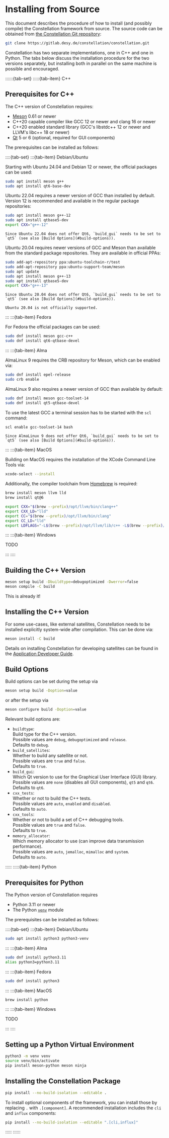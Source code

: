 # Installing from Source

This document describes the procedure of how to install (and possibly compile) the Constellation framework from source.
The source code can be obtained from [the Constellation Git repository](https://gitlab.desy.de/constellation/constellation):

```sh
git clone https://gitlab.desy.de/constellation/constellation.git
```

Constellation has two separate implementations, one in C++ and one in Python. The tabs below discuss the installation
procedure for the two versions separately, but installing both in parallel on the same machine is possible and encouraged.

::::::{tab-set}
:::::{tab-item} C++

## Prerequisites for C++

The C++ version of Constellation requires:

- [Meson](https://mesonbuild.com/) 0.61 or newer
- C++20 capable compiler like GCC 12 or newer and clang 16 or newer
- C++20 enabled standard library (GCC's libstdc++ 12 or newer and LLVM's libc++ 18 or newer)
- [Qt](https://www.qt.io/) 5 or 6 (optional, required for GUI components)

The prerequisites can be installed as follows:

::::{tab-set}
:::{tab-item} Debian/Ubuntu

Starting with Ubuntu 24.04 and Debian 12 or newer, the official packages can be used:

```sh
sudo apt install meson g++
sudo apt install qt6-base-dev
```

Ubuntu 22.04 requires a newer version of GCC than installed by default. Version 12 is recommended and available in the
regular package repositories:

```sh
sudo apt install meson g++-12
sudo apt install qtbase5-dev
export CXX="g++-12"
```

```{note}
Since Ubuntu 22.04 does not offer Qt6, `build_gui` needs to be set to `qt5` (see also [Build Options](#build-options)).
```

Ubuntu 20.04 requires newer versions of GCC and Meson than available from the standard package repositories. They are available in official PPAs:

```sh
sudo add-apt-repository ppa:ubuntu-toolchain-r/test
sudo add-apt-repository ppa:ubuntu-support-team/meson
sudo apt update
sudo apt install meson g++-13
sudo apt install qtbase5-dev
export CXX="g++-13"
```

```{note}
Since Ubuntu 20.04 does not offer Qt6, `build_gui` needs to be set to `qt5` (see also [Build Options](#build-options)).
```

```{warning}
Ubuntu 20.04 is not officially supported.
```

:::
:::{tab-item} Fedora

For Fedora the official packages can be used:

```sh
sudo dnf install meson gcc-c++
sudo dnf install qt6-qtbase-devel
```

:::
:::{tab-item} Alma

AlmaLinux 9 requires the CRB repository for Meson, which can be enabled via:

```sh
sudo dnf install epel-release
sudo crb enable
```

AlmaLinux 9 also requires a newer version of GCC than available by default:

```sh
sudo dnf install meson gcc-toolset-14
sudo dnf install qt5-qtbase-devel
```

To use the latest GCC a terminal session has to be started with the `scl` command:

```sh
scl enable gcc-toolset-14 bash
```

```{note}
Since AlmaLinux 9 does not offer Qt6, `build_gui` needs to be set to `qt5` (see also [Build Options](#build-options)).
```

:::
:::{tab-item} MacOS

Building on MacOS requires the installation of the XCode Command Line Tools via:

```sh
xcode-select --install
```

Additionally, the compiler toolchain from [Homebrew](https://brew.sh/) is required:

```sh
brew install meson llvm lld
brew install qt@6
```

``` sh
export CXX="$(brew --prefix)/opt/llvm/bin/clang++"
export CXX_LD="lld"
export CC="$(brew --prefix)/opt/llvm/bin/clang"
export CC_LD="lld"
export LDFLAGS="-L$(brew --prefix)/opt/llvm/lib/c++ -L$(brew --prefix)/opt/llvm/lib/unwind -lunwind"
```

:::
:::{tab-item} Windows

TODO

:::
::::

## Building the C++ Version

```sh
meson setup build -Dbuildtype=debugoptimized -Dwerror=false
meson compile -C build
```

This is already it!

## Installing the C++ Version

For some use-cases, like external satellites, Constellation needs to be installed explicitly system-wide after compilation.
This can be done via:

```sh
meson install -C build
```

Details on installing Constellation for developing satellites can be found in the
[Application Developer Guide](../../application_development/tutorials/templates.md#installing-constellation).

## Build Options

Build options can be set during the setup via

```sh
meson setup build -Doption=value
```

or after the setup via

```sh
meson configure build -Doption=value
```

Relevant build options are:

- `buildtype`: \
  Build type for the C++ version. \
  Possible values are `debug`, `debugoptimized` and `release`. \
  Defaults to `debug`.
- `build_satellites`: \
  Whether to build any satellite or not. \
  Possible values are `true` and `false`. \
  Defaults to `true`.
- `build_gui`: \
  Which Qt version to use for the Graphical User Interface (GUI) library. \
  Possible values are `none` (disables all GUI components), `qt5` and `qt6`. \
  Defaults to `qt6`.
- `cxx_tests`: \
  Whether or not to build the C++ tests. \
  Possible values are `auto`, `enabled` and `disabled`. \
  Defaults to `auto`.
- `cxx_tools`: \
  Whether or not to build a set of C++ debugging tools. \
  Possible values are `true` and `false`. \
  Defaults to `true`.
- `memory_allocator`: \
  Which memory allocator to use (can improve data transmission performance). \
  Possible values are `auto`, `jemalloc`, `mimalloc` and `system`. \
  Defaults to `auto`.

:::::
:::::{tab-item} Python

## Prerequisites for Python

The Python version of Constellation requires

- Python 3.11 or newer
- The Python [`venv`](https://docs.python.org/3/library/venv.html) module

The prerequisites can be installed as follows:

::::{tab-set}
:::{tab-item} Debian/Ubuntu

```sh
sudo apt install python3 python3-venv
```

:::
:::{tab-item} Alma

```sh
sudo dnf install python3.11
alias python3=python3.11
```

:::
:::{tab-item} Fedora

```sh
sudo dnf install python3
```

:::
:::{tab-item} MacOS

```sh
brew install python
```

:::
:::{tab-item} Windows

TODO

:::
::::

## Setting up a Python Virtual Environment

```sh
python3 -m venv venv
source venv/bin/activate
pip install meson-python meson ninja
```

## Installing the Constellation Package

```sh
pip install --no-build-isolation --editable .
```

To install optional components of the framework, you can install those by replacing `.` with `.[component]`.
A recommended installation includes the `cli` and `influx` components:

```sh
pip install --no-build-isolation --editable ".[cli,influx]"
```

:::::
::::::
